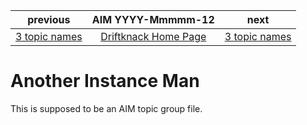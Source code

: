 | previous                          | AIM YYYY-Mmmmm-12                 | next                              |
|:---------------------------------:|:---------------------------------:|:---------------------------------:|
| [3 topic names](NNN1.md)           | [Driftknack Home Page](index.md)  | [3 topic names](NNN3.md)         |

# Another Instance Man

This is supposed to be an AIM topic group file.